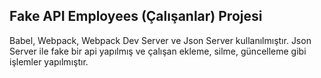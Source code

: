 ## Fake API Employees (Çalışanlar) Projesi

Babel, Webpack, Webpack Dev Server ve Json Server kullanılmıştır. Json Server ile fake bir api yapılmış ve çalışan ekleme, silme, güncelleme gibi işlemler yapılmıştır.